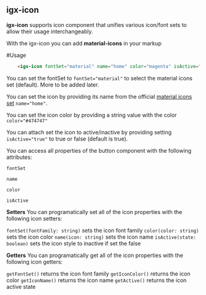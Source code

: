 igx-icon
--------------------

**igx-icon** supports icon component that unifies various icon/font sets to allow their usage interchangeably.

With the igx-icon you can add **material-icons** in your markup

#Usage

```html
    <igx-icon fontSet="material" name="home" color="magenta" isActive="false"></igx-icon>
```

You can set the fontSet to `fontSet="material"` to select the material icons set (default). More to be added later.

You can set the icon by providing its name from the official [material icons set](https://material.io/icons/) `name="home"`.

You can set the icon color by providing a string value with the color `color="#474747"`

You can attach set the icon to active/inactive by providing setting `isActive="true"` to true or false (default is true).


You can access all properties of the button component with the following attributes:

`fontSet`

`name`

`color`

`isActive`


**Setters**
You can programatically set all of the icon properties with the following icon setters: 

`fontSet(fontFamily: string)` sets the icon font family
`color(color: string)` sets the icon color
`name(icon: string)` sets the icon name
`isActive(state: boolean)` sets the icon style to inactive if set the false

**Getters**
You can programatically get all of the icon properties with the following icon getters: 

`getFontSet()` returns the icon font family
`getIconColor()` returns the icon color
`getIconName()` returns the icon name
`getActive()` returns the icon active state